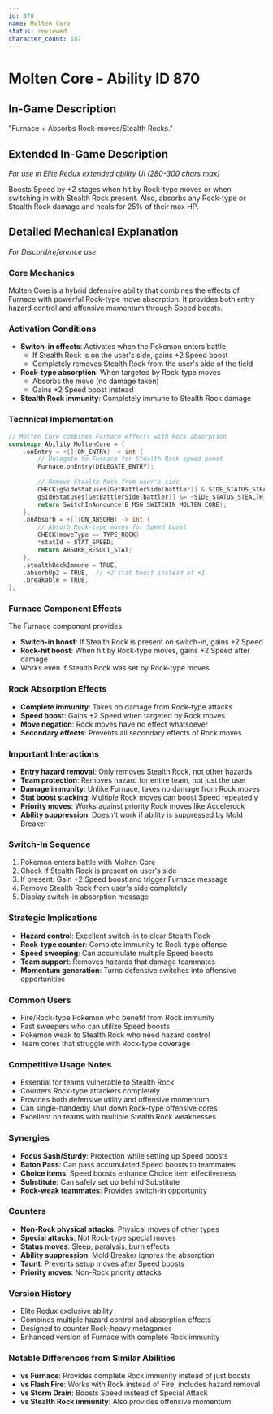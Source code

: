 ```yaml
---
id: 870
name: Molten Core
status: reviewed
character_count: 187
---
```


# Molten Core - Ability ID 870

## In-Game Description
"Furnace + Absorbs Rock-moves/Stealth Rocks."

## Extended In-Game Description
*For use in Elite Redux extended ability UI (280-300 chars max)*

Boosts Speed by +2 stages when hit by Rock-type moves or when switching in with Stealth Rock present. Also, absorbs any Rock-type or Stealth Rock damage and heals for 25% of their max HP.

## Detailed Mechanical Explanation
*For Discord/reference use*

### Core Mechanics
Molten Core is a hybrid defensive ability that combines the effects of Furnace with powerful Rock-type move absorption. It provides both entry hazard control and offensive momentum through Speed boosts.

### Activation Conditions
- **Switch-in effects**: Activates when the Pokemon enters battle
  - If Stealth Rock is on the user's side, gains +2 Speed boost
  - Completely removes Stealth Rock from the user's side of the field
- **Rock-type absorption**: When targeted by Rock-type moves
  - Absorbs the move (no damage taken)
  - Gains +2 Speed boost instead
- **Stealth Rock immunity**: Completely immune to Stealth Rock damage

### Technical Implementation
```c
// Molten Core combines Furnace effects with Rock absorption
constexpr Ability MoltenCore = {
    .onEntry = +[](ON_ENTRY) -> int {
        // Delegate to Furnace for Stealth Rock speed boost
        Furnace.onEntry(DELEGATE_ENTRY);
        
        // Remove Stealth Rock from user's side
        CHECK(gSideStatuses[GetBattlerSide(battler)] & SIDE_STATUS_STEALTH_ROCK)
        gSideStatuses[GetBattlerSide(battler)] &= ~SIDE_STATUS_STEALTH_ROCK;
        return SwitchInAnnounce(B_MSG_SWITCHIN_MOLTEN_CORE);
    },
    .onAbsorb = +[](ON_ABSORB) -> int {
        // Absorb Rock-type moves for Speed boost
        CHECK(moveType == TYPE_ROCK)
        *statId = STAT_SPEED;
        return ABSORB_RESULT_STAT;
    },
    .stealthRockImmune = TRUE,
    .absorbUp2 = TRUE,  // +2 stat boost instead of +1
    .breakable = TRUE,
};
```

### Furnace Component Effects
The Furnace component provides:
- **Switch-in boost**: If Stealth Rock is present on switch-in, gains +2 Speed
- **Rock-hit boost**: When hit by Rock-type moves, gains +2 Speed after damage
- Works even if Stealth Rock was set by Rock-type moves

### Rock Absorption Effects
- **Complete immunity**: Takes no damage from Rock-type attacks
- **Speed boost**: Gains +2 Speed when targeted by Rock moves
- **Move negation**: Rock moves have no effect whatsoever
- **Secondary effects**: Prevents all secondary effects of Rock moves

### Important Interactions
- **Entry hazard removal**: Only removes Stealth Rock, not other hazards
- **Team protection**: Removes hazard for entire team, not just the user
- **Damage immunity**: Unlike Furnace, takes no damage from Rock moves
- **Stat boost stacking**: Multiple Rock moves can boost Speed repeatedly
- **Priority moves**: Works against priority Rock moves like Accelerock
- **Ability suppression**: Doesn't work if ability is suppressed by Mold Breaker

### Switch-In Sequence
1. Pokemon enters battle with Molten Core
2. Check if Stealth Rock is present on user's side
3. If present: Gain +2 Speed boost and trigger Furnace message
4. Remove Stealth Rock from user's side completely
5. Display switch-in absorption message

### Strategic Implications
- **Hazard control**: Excellent switch-in to clear Stealth Rock
- **Rock-type counter**: Complete immunity to Rock-type offense
- **Speed sweeping**: Can accumulate multiple Speed boosts
- **Team support**: Removes hazards that damage teammates
- **Momentum generation**: Turns defensive switches into offensive opportunities

### Common Users
- Fire/Rock-type Pokemon who benefit from Rock immunity
- Fast sweepers who can utilize Speed boosts
- Pokemon weak to Stealth Rock who need hazard control
- Team cores that struggle with Rock-type coverage

### Competitive Usage Notes
- Essential for teams vulnerable to Stealth Rock
- Counters Rock-type attackers completely
- Provides both defensive utility and offensive momentum
- Can single-handedly shut down Rock-type offensive cores
- Excellent on teams with multiple Stealth Rock weaknesses

### Synergies
- **Focus Sash/Sturdy**: Protection while setting up Speed boosts
- **Baton Pass**: Can pass accumulated Speed boosts to teammates
- **Choice items**: Speed boosts enhance Choice item effectiveness
- **Substitute**: Can safely set up behind Substitute
- **Rock-weak teammates**: Provides switch-in opportunity

### Counters
- **Non-Rock physical attacks**: Physical moves of other types
- **Special attacks**: Not Rock-type special moves
- **Status moves**: Sleep, paralysis, burn effects
- **Ability suppression**: Mold Breaker ignores the absorption
- **Taunt**: Prevents setup moves after Speed boosts
- **Priority moves**: Non-Rock priority attacks

### Version History
- Elite Redux exclusive ability
- Combines multiple hazard control and absorption effects
- Designed to counter Rock-heavy metagames
- Enhanced version of Furnace with complete Rock immunity

### Notable Differences from Similar Abilities
- **vs Furnace**: Provides complete Rock immunity instead of just boosts
- **vs Flash Fire**: Works with Rock instead of Fire, includes hazard removal
- **vs Storm Drain**: Boosts Speed instead of Special Attack
- **vs Stealth Rock immunity**: Also provides offensive momentum